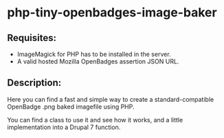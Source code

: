 # php-tiny-openbadges-image-baker

## Requisites: 
- ImageMagick for PHP has to be installed in the server.
- A valid hosted Mozilla OpenBadges assertion JSON URL.

## Description: 
Here you can find a fast and simple way to create a standard-compatible OpenBadge .png baked imagefile using PHP. 

You can find a class to use it and see how it works, and a little implementation into a Drupal 7 function.
